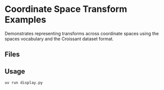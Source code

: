 # Coordinate Space Transform Examples

Demonstrates representing transforms across coordinate spaces using the spaces
vocabulary and the Croissant dataset format.

## Files

<todo>

## Usage

```bash
uv run display.py
```
